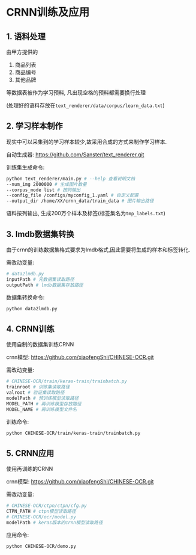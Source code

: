 # CRNN训练及应用

## 1. 语料处理

由甲方提供的

1. 商品列表
2. 商品编号
3. 其他品牌

等数据表被作为学习预料, 凡出现空格的预料都需要换行处理

(处理好的语料存放在`text_renderer/data/corpus/learn_data.txt`)



## 2. 学习样本制作

现实中可以采集到的学习样本较少,故采用合成的方式来制作学习样本.

自动生成器: https://github.com/Sanster/text_renderer.git

训练集生成命令:

``` bash
python text_renderer/main.py # --help 查看说明文档
--num_img 2000000 # 生成图片数量
--corpus_mode list # 按列输出
--config_file /configs/myconfig_1.yaml # 自定义配置
--output_dir /home/XX/crnn_data/train_data # 图片输出路径
```

语料按列输出, 生成200万个样本及标签(标签集名为`tmp_labels.txt`)



## 3. lmdb数据集转换

由于crnn的训练数据集格式要求为lmdb格式,因此需要将生成的样本和标签转化.

需改动变量:

```python
# data2lmdb.py
inputPath # 元数据集读取路径
outputPath # lmdb数据集存放路径
```

数据集转换命令:

```bash
python data2lmdb.py
```



## 4. CRNN训练

使用自制的数据集训练CRNN

crnn模型: https://github.com/xiaofengShi/CHINESE-OCR.git

需改动变量:

```python
# CHINESE-OCR/train/keras-train/trainbatch.py
trainroot # 训练集读取路径
valroot # 验证集读取路径
modelPath # 预训练模型读取路径
MODEL_PATH # 再训练模型存放路径
MODEL_NAME # 再训练模型文件名
```

训练命令:

```bash
python CHINESE-OCR/train/keras-train/trainbatch.py
```



## 5. CRNN应用

使用再训练的CRNN

crnn模型: https://github.com/xiaofengShi/CHINESE-OCR.git

需改动变量:

```python
# CHINESE-OCR/ctpn/ctpn/cfg.py
CTPN_PATH # ctpn模型读取路径
# CHINESE-OCR/ocr/model.py
modelPath # keras版本的crnn模型读取路径
```

应用命令:

```bash
python CHINESE-OCR/demo.py
```

